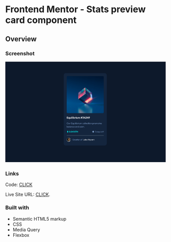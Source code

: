 # Frontend Mentor - Stats preview card component


## Overview

### Screenshot

![solution](https://github.com/patrick-selin/nft-preview-card-component/blob/main/Screenshot_NFT_preview_card_component.png)

### Links

 Code: [CLICK](https://github.com/patrick-selin/05-stats-preview-card-component)

 Live Site URL: [CLICK](https://patrick-selin.github.io/05-stats-preview-card-component/).

### Built with

- Semantic HTML5 markup
- CSS
- Media Query
- Flexbox


